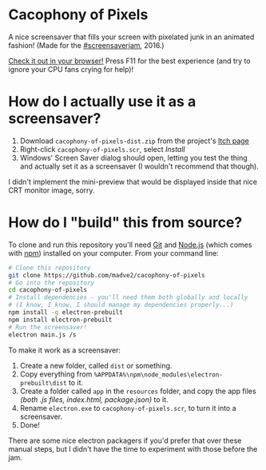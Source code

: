 # Cacophony of Pixels
A nice screensaver that fills your screen with pixelated junk in an animated fashion! (Made for the [#screensaverjam](https://itch.io/jam/screensaverjam), 2016.)

[Check it out in your browser!](http://madve2.github.io/cacophony-of-pixels/)
Press F11 for the best experience (and try to ignore your CPU fans crying for help)!

# How do I actually use it as a screensaver?

1. Download ```cacophony-of-pixels-dist.zip``` from the project's [Itch page](http://madve2.itch.io/cacophony-of-pixels)
2. Right-click ```cacophony-of-pixels.scr```, select *Install*
3. Windows' Screen Saver dialog should open, letting you test the thing and actually set it as a screensaver (I wouldn't recommend that though).

I didn't implement the mini-preview that would be displayed inside that nice CRT monitor image, sorry.

# How do I "build" this from source?

To clone and run this repository you'll need [Git](https://git-scm.com) and [Node.js](https://nodejs.org/en/download/) (which comes with [npm](http://npmjs.com)) installed on your computer. From your command line:
```bash
# Clone this repository
git clone https://github.com/madve2/cacophony-of-pixels
# Go into the repository
cd cacophony-of-pixels
# Install dependencies - you'll need them both globally and locally
# (I know, I know, I should manage my dependencies properly...)
npm install -g electron-prebuilt
npm install electron-prebuilt
# Run the screensaver!
electron main.js /s
```

To make it work as a screensaver:

1. Create a new folder, called ```dist``` or something.
2. Copy everything from ```%APPDATA%\npm\node_modules\electron-prebuilt\dist``` to it.
3. Create a folder called ```app``` in the ```resources``` folder, and copy the app files *(both .js files, index.html, package.json)* to it.
4. Rename ```electron.exe``` to ```cacophony-of-pixels.scr```, to turn it into a screensaver.
5. Done!

There are some nice electron packagers if you'd prefer that over these manual steps, but I didn't have the time to experiment with those before the jam.